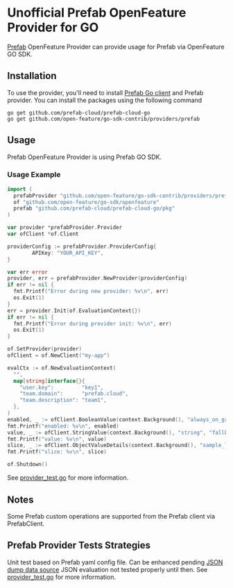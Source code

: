 # Unofficial Prefab OpenFeature Provider for GO

[Prefab](https://www.prefab.cloud/) OpenFeature Provider can provide usage for Prefab via OpenFeature GO SDK.

## Installation

To use the provider, you'll need to install [Prefab Go client](https://github.com/prefab-cloud/prefab-cloud-go) and Prefab provider. You can install the packages using the following command

```shell
go get github.com/prefab-cloud/prefab-cloud-go
go get github.com/open-feature/go-sdk-contrib/providers/prefab
```

## Usage
Prefab OpenFeature Provider is using Prefab GO SDK.

### Usage Example

```go
import (
  prefabProvider "github.com/open-feature/go-sdk-contrib/providers/prefab/pkg"
  of "github.com/open-feature/go-sdk/openfeature"
  prefab "github.com/prefab-cloud/prefab-cloud-go/pkg"
)

var provider *prefabProvider.Provider
var ofClient *of.Client

providerConfig := prefabProvider.ProviderConfig{
		APIKey: "YOUR_API_KEY",
}

var err error
provider, err = prefabProvider.NewProvider(providerConfig)
if err != nil {
  fmt.Printf("Error during new provider: %v\n", err)
  os.Exit(1)
}
err = provider.Init(of.EvaluationContext{})
if err != nil {
  fmt.Printf("Error during provider init: %v\n", err)
  os.Exit(1)
}

of.SetProvider(provider)
ofClient = of.NewClient("my-app")

evalCtx := of.NewEvaluationContext(
  "",
  map[string]interface{}{
    "user.key":         "key1",
    "team.domain":      "prefab.cloud",
    "team.description": "team1",
  },
)
enabled, _ := ofClient.BooleanValue(context.Background(), "always_on_gate", false, evalCtx)
fmt.Printf("enabled: %v\n", enabled)
value, _ := ofClient.StringValue(context.Background(), "string", "fallback", evalCtx)
fmt.Printf("value: %v\n", value)
slice, _ := ofClient.ObjectValueDetails(context.Background(), "sample_list", []string{"a2", "b2"}, evalCtx)
fmt.Printf("slice: %v\n", slice)

of.Shutdown()

```
See [provider_test.go](./pkg/provider_test.go) for more information.

## Notes

Some Prefab custom operations are supported from the Prefab client via PrefabClient.

## Prefab Provider Tests Strategies

Unit test based on Prefab yaml config file. 
Can be enhanced pending [JSON dump data source](https://github.com/prefab-cloud/prefab-cloud-go/blob/0e3d5a4ba7171bbc4484cc99ccaad4c0c32d7e81/README.md?plain=1#L58)
JSON evaluation not tested properly until then.
See [provider_test.go](./pkg/provider_test.go) for more information.
